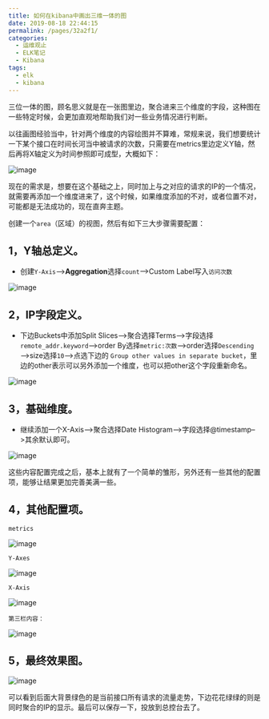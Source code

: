 ```yaml
---
title: 如何在kibana中画出三维一体的图
date: 2019-08-18 22:44:15
permalink: /pages/32a2f1/
categories:
  - 运维观止
  - ELK笔记
  - Kibana
tags:
  - elk
  - kibana
---
```


三位一体的图，顾名思义就是在一张图里边，聚合进来三个维度的字段，这种图在一些特定时候，会更加直观地帮助我们对一些业务情况进行判断。

以往画图经验当中，针对两个维度的内容绘图并不算难，常规来说，我们想要统计一下某个接口在时间长河当中被请求的次数，只需要在metrics里边定义Y轴，然后再将X轴定义为时间参照即可成型，大概如下：

![image](https://tva1.sinaimg.cn/large/008k1Yt0ly1gruwdeqz4yj31cm0wa13h.jpg)

现在的需求是，想要在这个基础之上，同时加上与之对应的请求的IP的一个情况，就需要再添加一个维度进来了，这个时候，如果维度添加的不对，或者位置不对，可能都是无法成功的，现在直奔主题。

创建一个`area`（区域）的视图，然后有如下三大步骤需要配置：

## 1，Y轴总定义。

- 创建`Y-Axis`—>**Aggregation**选择`count`–>Custom Label写入`访问次数`

![image](https://tva4.sinaimg.cn/large/008k1Yt0ly1gruwdkklbrj30i80jy0w2.jpg)

## 2，IP字段定义。

- 下边Buckets中添加Split Slices—>聚合选择Terms—>字段选择`remote_addr.keyword`—>order By选择`metric:次数`—>order选择`Descending`—>size选择`10`—>点选下边的 `Group other values in separate bucket`，里边的other表示可以另外添加一个维度，也可以把other这个字段重新命名。

![image](https://tvax2.sinaimg.cn/large/008k1Yt0ly1gruwdstmznj30ia0xa79c.jpg)

## 3，基础维度。

- 继续添加一个X-Axis—>聚合选择Date Histogram–>字段选择@timestamp–>其余默认即可。

![image](https://tva4.sinaimg.cn/large/008k1Yt0ly1gruwe00pwaj30ia10m0yo.jpg)

这些内容配置完成之后，基本上就有了一个简单的雏形，另外还有一些其他的配置项，能够让结果更加完善美满一些。

## 4，其他配置项。

`metrics`

![image](https://tvax2.sinaimg.cn/large/008k1Yt0ly1gruwec68yvj30ik0hy77k.jpg)

`Y-Axes`

![image](https://tva4.sinaimg.cn/large/008k1Yt0ly1gruweilxgoj30ie11u0y9.jpg)

`X-Axis`

![image](https://tva1.sinaimg.cn/large/008k1Yt0ly1gruwenyq4aj30ie0ymtdj.jpg)

`第三栏内容：`

![image](https://tvax1.sinaimg.cn/large/008k1Yt0ly1gruweug554j30ia0k8jur.jpg)

## 5，最终效果图。

![image](https://tvax2.sinaimg.cn/large/008k1Yt0ly1gruwf31odpj31w40w0ay8.jpg)

可以看到后面大背景绿色的是当前接口所有请求的流量走势，下边花花绿绿的则是同时聚合的IP的显示。最后可以保存一下，投放到总控台去了。
